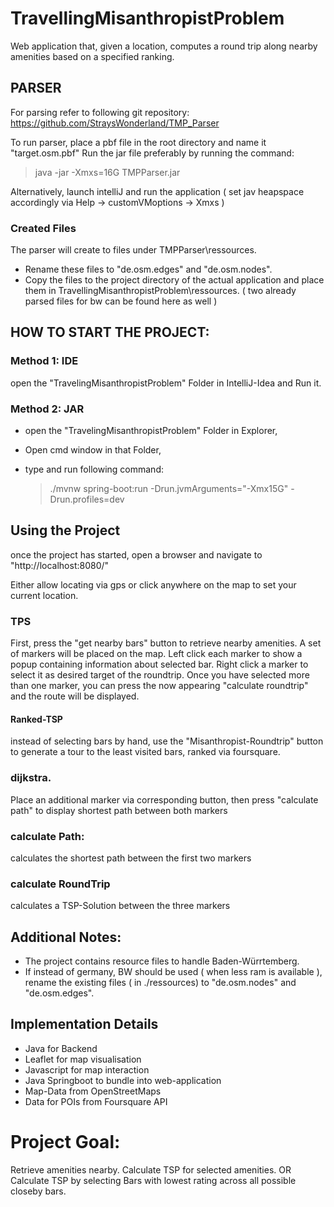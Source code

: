 # TravellingMisanthropistProblem


Web application that, given a location, computes a round trip along nearby amenities based on a specified ranking.

## PARSER
For parsing refer to following git repository:
   https://github.com/StraysWonderland/TMP_Parser
   
To run parser, place a pbf file in the root directory and name it "target.osm.pbf"
Run the jar file preferably by running the command:
   >  java  -jar  -Xmxs=16G TMPParser.jar
   
Alternatively, launch intelliJ and run the application ( set jav heapspace accordingly via Help -> customVMoptions -> Xmxs )

### Created Files
The parser will create to files under TMPParser\ressources.
- Rename these files to "de.osm.edges" and "de.osm.nodes".
- Copy the files to the project directory of the actual application and place them in TravellingMisanthropistProblem\ressources. 
( two already parsed files for bw can be found here as well )

## HOW TO START THE PROJECT:
### Method 1: IDE
open the "TravelingMisanthropistProblem" Folder in IntelliJ-Idea and Run it.
### Method 2: JAR
- open the "TravelingMisanthropistProblem" Folder in Explorer,
- Open cmd window in that Folder,
- type and run following command:

    > ./mvnw spring-boot:run -Drun.jvmArguments="-Xmx15G" -Drun.profiles=dev


## Using the Project
once the project has started,
open a browser and navigate to "http://localhost:8080/"

Either allow locating via gps or click anywhere on the map to set your current location.

### TPS
First, press the "get nearby bars" button to retrieve nearby amenities.
A set of markers will be placed on the map.
Left click each marker to show a popup containing information about selected bar.
Right click a marker to select it as desired target of the roundtrip.
Once you have selected more than one marker, you can press the now appearing "calculate roundtrip" and the route will be displayed.

#### Ranked-TSP
instead of selecting bars by hand, use the "Misanthropist-Roundtrip" button to generate a tour to the least visited bars, ranked via foursquare.

### dijkstra.
Place an additional marker via corresponding button, then press "calculate path" to display shortest path between both markers 

### calculate Path:
calculates the shortest path between the first two markers

### calculate RoundTrip
calculates a TSP-Solution between the three markers

## Additional Notes:
- The project contains resource files to handle Baden-Würrtemberg.
- If instead of germany, BW should be used ( when less ram is available ), rename the existing files ( in ./ressources) to "de.osm.nodes" and "de.osm.edges".

## Implementation Details
- Java for Backend
- Leaflet for map visualisation
- Javascript for map interaction
- Java Springboot to bundle into web-application
- Map-Data from OpenStreetMaps
- Data for POIs from Foursquare API

# Project Goal:
Retrieve amenities nearby.
Calculate TSP for selected amenities.
OR
Calculate TSP by selecting Bars with lowest rating across all possible closeby bars.

